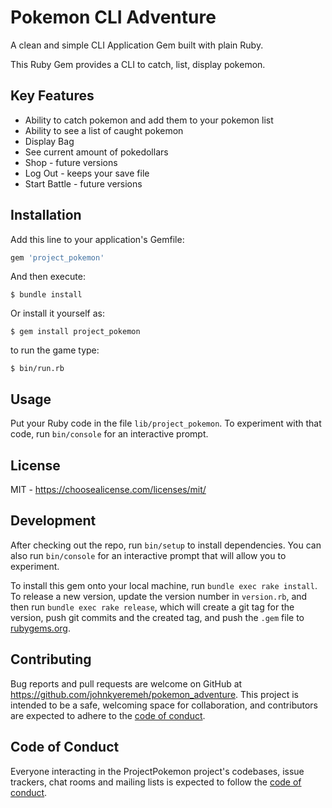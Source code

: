 # Pokemon CLI Adventure 

A clean and simple CLI Application Gem built with plain Ruby.

This Ruby Gem provides a CLI to catch, list, display pokemon.

## Key Features 
- Ability to catch pokemon and add them to your pokemon list 
- Ability to see a list of caught pokemon 
- Display Bag
- See current amount of pokedollars 
- Shop - future versions 
- Log Out - keeps your save file
- Start Battle - future versions 

## Installation


Add this line to your application's Gemfile:

```ruby
gem 'project_pokemon'
```

And then execute:

    $ bundle install

Or install it yourself as:

    $ gem install project_pokemon

to run the game type:

    $ bin/run.rb      
 


## Usage

 Put your Ruby code in the file `lib/project_pokemon`. To experiment with that code, run `bin/console` for an interactive prompt.

## License
MIT - https://choosealicense.com/licenses/mit/


## Development

After checking out the repo, run `bin/setup` to install dependencies. You can also run `bin/console` for an interactive prompt that will allow you to experiment.

To install this gem onto your local machine, run `bundle exec rake install`. To release a new version, update the version number in `version.rb`, and then run `bundle exec rake release`, which will create a git tag for the version, push git commits and the created tag, and push the `.gem` file to [rubygems.org](https://rubygems.org).

## Contributing

Bug reports and pull requests are welcome on GitHub at https://github.com/johnkyeremeh/pokemon_adventure. This project is intended to be a safe, welcoming space for collaboration, and contributors are expected to adhere to the [code of conduct](https://github.com/johnkyeremeh/pokemon_adventure/blob/main/CODE_OF_CONDUCT.md).

## Code of Conduct

Everyone interacting in the ProjectPokemon project's codebases, issue trackers, chat rooms and mailing lists is expected to follow the [code of conduct](https://github.com/johnkyeremeh/pokemon_adventure/blob/main/CODE_OF_CONDUCT.md).
